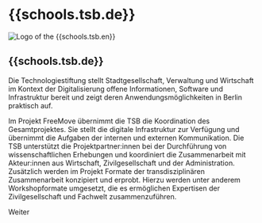 <div id="tsb" class="component-school border-b-0">

# {{schools.tsb.de}}

<div>

![Logo of the {{schools.tsb.en}}]({{schools.tsb.logo}})

<div>

## {{schools.tsb.de}}

</div>

</div>

Die Technologiestiftung stellt Stadtgesellschaft, Verwaltung und Wirtschaft im Kontext der Digitalisierung offene Informationen, Software und Infrastruktur bereit und zeigt deren Anwendungsmöglichkeiten in Berlin praktisch auf.

Im Projekt FreeMove übernimmt die TSB die Koordination des Gesamtprojektes. Sie stellt die digitale Infrastruktur zur Verfügung und übernimmt die Aufgaben der internen und externen Kommunikation. Die TSB unterstützt die Projektpartner:innen bei der Durchführung von wissenschaftlichen Erhebungen und koordiniert die Zusammenarbeit mit Akteur:innen aus Wirtschaft, Zivilgesellschaft und der Administration. Zusätzlich werden im Projekt Formate der transdisziplinären Zusammenarbeit konzipiert und erprobt. Hierzu werden unter anderem Workshopformate umgesetzt, die es ermöglichen Expertisen der Zivilgesellschaft und Fachwelt zusammenzuführen.

<div class="justify-end my-0">
    <a href="/partners/tsb" class="border border-green text-green text-xl py-1 px-4 cursor-pointer hover:bg-green hover:text-white" style="text-decoration: none;">Weiter</a>
</div>

</div>

